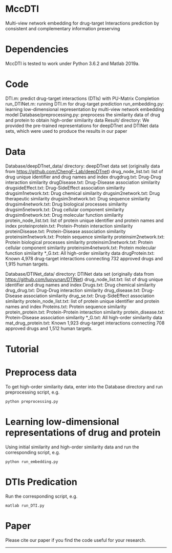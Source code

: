 # MccDTI
Multi-view network embedding for drug-target Interactions prediction by consistent and complementary information preserving

# Dependencies
MccDTI is tested to work under Python 3.6.2 and Matlab 2019a.

# Code
DTI.m: predict drug-target interactions (DTIs) with PU-Matrix Completion
run_DTINet.m: running DTI.m for drug-target prediction
run_embedding.py: learning low-dimensional representation by multi-view network embedding model
Database/preprocessing.py: preprocess the similarity data of drug and protein to obtain high-order similarity data
Result/ directory: We provided the pre-trained representations for deepDTnet and DTINet data sets, which were used to produce the results in our paper

# Data
Database/deepDTnet_data/ directory: deepDTnet data set (originally data from https://github.com/ChengF-Lab/deepDTnet)
drug_node_list.txt: list of drug unique identifier and drug names and index
drugdrug.txt: Drug-Drug interaction similarity
drugDisease.txt: Drug-Disease association similarity
drugsideEffect.txt: Drug-SideEffect association similarity
drugsim1network.txt: Drug chemical similarity
drugsim2network.txt: Drug therapeutic similarity
drugsim3network.txt: Drug sequence similarity
drugsim4network.txt: Drug biological processes similarity
drugsim5network.txt: Drug cellular component similarity
drugsim6network.txt: Drug molecular function similarity
protein_node_list.txt: list of protein unique identifier and protein names and index
proteinprotein.txt: Protein-Protein interaction similarity
proteinDisease.txt: Protein-Disease association similarity
proteinsim1network.txt: Protein sequence similarity
proteinsim2network.txt: Protein biological processes similarity
proteinsim3network.txt: Protein cellular component similarity
proteinsim4network.txt: Protein molecular function similarity
*_G.txt: All high-order similarity data
drugProtein.txt: Known 4,978 drug-target interactions connecting 732 approved drugs and 1,915 human targets.

Database/DTINet_data/ directory: DTINet data set (originally data from https://github.com/luoyunan/DTINet)
drug_node_list.txt: list of drug unique identifier and drug names and index
Drugs.txt: Drug chemical similarity
drug_drug.txt: Drug-Drug interaction similarity
drug_disease.txt: Drug-Disease association similarity
drug_se.txt: Drug-SideEffect association similarity
protein_node_list.txt: list of protein unique identifier and protein names and index
Proteins.txt: Protein sequence similarity
protein_protein.txt: Protein-Protein interaction similarity
protein_disease.txt: Protein-Disease association similarity
*_G.txt: All high-order similarity data
mat_drug_protein.txt: Known 1,923 drug-target interactions connecting 708 approved drugs and 1,512 human targets.

# Tutorial
# Preprocess data
To get high-order similarity data, enter into the Database directory and run preprocessing script, e.g.
```
python preprocessing.py
```

# Learning low-dimensional representations of drug and protein
Using initial similarity and high-order similarity data and run the corresponding script, e.g.

```
python run_embedding.py
```

# DTIs Predication
Run the corresponding script, e.g.

```
matlab run_DTI.py
```

# Paper
Please cite our paper if you find the code useful for your research.
***
